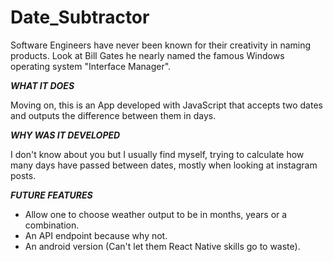 # Date_Subtractor
Software Engineers have never been known for their creativity in naming products. Look at Bill Gates he nearly named the famous Windows operating system "Interface Manager".

***WHAT IT DOES***

Moving on, this is an App developed with JavaScript that accepts two dates and outputs the difference between them in days.

***WHY WAS IT DEVELOPED***

I don't know about you but I usually find myself, trying to calculate how many days have passed between dates, mostly when looking at instagram posts.

***FUTURE FEATURES***
  - Allow one to choose weather output to be in months, years or a combination.
  - An API endpoint because why not.
  - An android version (Can't let them React Native skills go to waste).
